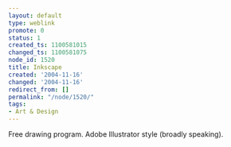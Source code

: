 ```yaml
---
layout: default
type: weblink
promote: 0
status: 1
created_ts: 1100581015
changed_ts: 1100581075
node_id: 1520
title: Inkscape
created: '2004-11-16'
changed: '2004-11-16'
redirect_from: []
permalink: "/node/1520/"
tags:
- Art & Design
---
```

Free drawing program.  Adobe Illustrator style (broadly speaking).

